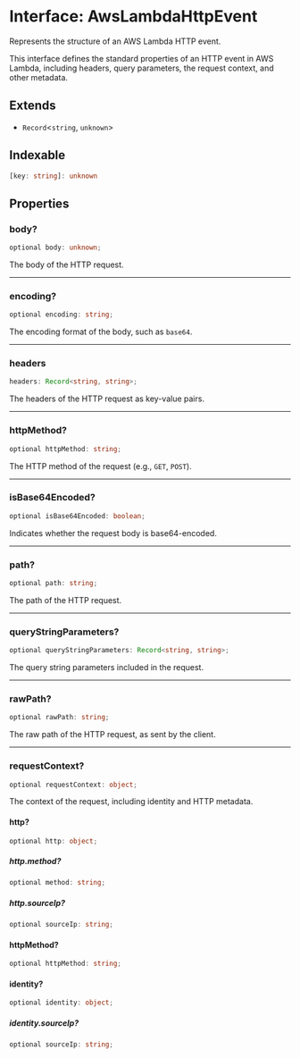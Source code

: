 # Interface: AwsLambdaHttpEvent

Represents the structure of an AWS Lambda HTTP event.

This interface defines the standard properties of an HTTP event in AWS Lambda,
including headers, query parameters, the request context, and other metadata.

## Extends

- `Record`\<`string`, `unknown`\>

## Indexable

```ts
[key: string]: unknown
```

## Properties

### body?

```ts
optional body: unknown;
```

The body of the HTTP request.

***

### encoding?

```ts
optional encoding: string;
```

The encoding format of the body, such as `base64`.

***

### headers

```ts
headers: Record<string, string>;
```

The headers of the HTTP request as key-value pairs.

***

### httpMethod?

```ts
optional httpMethod: string;
```

The HTTP method of the request (e.g., `GET`, `POST`).

***

### isBase64Encoded?

```ts
optional isBase64Encoded: boolean;
```

Indicates whether the request body is base64-encoded.

***

### path?

```ts
optional path: string;
```

The path of the HTTP request.

***

### queryStringParameters?

```ts
optional queryStringParameters: Record<string, string>;
```

The query string parameters included in the request.

***

### rawPath?

```ts
optional rawPath: string;
```

The raw path of the HTTP request, as sent by the client.

***

### requestContext?

```ts
optional requestContext: object;
```

The context of the request, including identity and HTTP metadata.

#### http?

```ts
optional http: object;
```

##### http.method?

```ts
optional method: string;
```

##### http.sourceIp?

```ts
optional sourceIp: string;
```

#### httpMethod?

```ts
optional httpMethod: string;
```

#### identity?

```ts
optional identity: object;
```

##### identity.sourceIp?

```ts
optional sourceIp: string;
```
